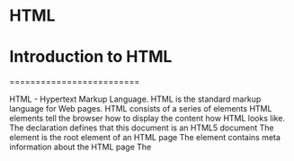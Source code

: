 # HTML

# Introduction to HTML

=========================

HTML - Hypertext Markup Language.
HTML is the standard markup language for Web pages.
HTML consists of a series of elements
HTML elements tell the browser how to display the content
how HTML looks like.
The <!DOCTYPE html> declaration defines that this document is an HTML5 document
The <html> element is the root element of an HTML page
The <head> element contains meta information about the HTML page
The <title> element specifies a title for the HTML page (which is shown in the browser's title bar or in the page's tab)
The <body> element defines the document's body, and is a container for all the visible contents, such as headings, paragraphs, images, hyperlinks, tables, lists, etc.
HTML element - <tagname> Content goes here... </tagname>
Nested elements examples.
headings and paragraph
attributes
styling, block and inline elements
comments

# Lists, classes and IDs

========================
ordered list (list that are numbered orderly), unordered list (not numbered as the name suggests)
class and id attributes(.className, #ID)-
.getElementsByClassName, .getElementById
brief on html semantics

# Links, images

===============
links and link bookmarks
images
background images

# Tables, Forms, and Iframes

============================
Table borders, size, headers, padding, row and col span.
Form attributes - action, target, method
Form elements - input, select, textarea, button
Iframes

# CSS

# Introduction to CSS

=====================
CSS stands for Cascading Style Sheets
CSS describes how HTML elements are to be displayed on screen, paper, or in other media
CSS saves a lot of work. It can control the layout of multiple web pages all at once
External stylesheets are stored in CSS files
css syntax
selcetor {
property: value;
}

# CSS selctors and comments

==============================
Simple selectors (select elements based on name, id, class)
universal selctor
grouping selector (p,h2, .hello)
combinator selector:
decendant selector -
div p {
background-color: yellow;
}
Child selector (selects all elements that are children of a specified element.) -
div > p {
background-color: yellow;
}

Pseudo class (defines a special state of an element.)
div:hover {
background-color: blue;
}

# Styling

==========
Borders - width, style, color
border radius
Margins and Paddings - top, right, bottom, left
box-sizing - border box
css backgrounds (bg img, bg position, bg repeat, bg size) and colors (hex, rgb, hsl, gradients), max width
css display - block, inline, none

# Responsive

============
Media queries
flex-box
grid

# JavaScript

=============
Introduction to JavaScript - syntax

# JavaScript fundamentals

Js outputs - innerHTML, document.write(), alert(), prompt(), console.log()
Variables - var, let, const
Data types (string, number, null, undefined, boolean), operators (arithmetic, assignment, logical, comparison), Js Maths and Random
JS events, functions and ES6 syntax
JS conditionals, Loops
Data structures - Arrays and objects (various methods involved in them)
Document Object Model (DOM)
